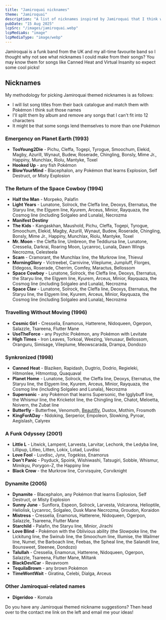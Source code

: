 ```yaml
---
title: "Jamiroquai nicknames"
theme: "Jamiroquai"
description: "A list of nicknames inspired by Jamiroquai that I think would work well with Pokémon."
pubDate: "15 Aug 2025"
lcpSrc: "/images/jamiroquai.webp"
lcpMediaAs: "image"
lcpMediaType: "image/webp"
---
```


Jamiroquai is a funk band from the UK and my all-time favourite band so I thought why not see what nicknames I could make from their songs? You may know them for songs like Canned Heat and Virtual Insanity so expect some cool picks!

## Nicknames

My methodology for picking Jamiroquai themed nicknames is as follows:

- I will list song titles from their back catalogue and match them with Pokémon I think suit those names
- I'll split them by album and remove any songs that I can't fit into 12 characters
- It might be that some songs lend themselves to more than one Pokémon

### Emergency on Planet Earth (1993)

* **TooYoung2Die** - Pichu, Cleffa, Togepi, Tyrogue, Smoochum, Elekid, Magby, Azurill, Wynaut, Budew, Roserade, Chingling, Bonsly, Mime Jr., Happiny, Munchlax, Riolu, Mantyke, Toxel
* **Hooked Up** - any fish Pokémon
* **BlowYourMind** - Blacephalon, any Pokémon that learns Explosion, Self Destruct, or Misty Explosion

### The Return of the Space Cowboy (1994)

* **Half the Man** - Morpeko, Palafin
* **Light Years** - Lunatone, Solrock, the Cleffa line, Deoxys, Eternatus, the Staryu line, the Elgyem line, Kyurem, Arceus, Minior, Rayquaza, the Cosmog line (including Solgaleo and Lunala), Necrozma
* **Manifest Destiny**
* **The Kids** - Kangaskhan, Maushold, Pichu, Cleffa, Togepi, Tyrogue, Smoochum, Elekid, Magby, Azurill, Wynaut, Budew, Roserade, Chingling, Bonsly, Mime Jr., Happiny, Munchlax, Riolu, Mantyke, Toxel
* **Mr. Moon** - the Cleffa line, Umbreon, the Teddiursa line, Lunatone, Cresselia, Darkrai, Roaring Moon, Lycanroc, Lunala, Dawn Wings Necrozma, Celesteela
* **Scam** - Cramorant, the Munchlax line, the Murkrow line, Thievul
* **MorningGlory** - Victreebel, Carnivine, Vileplume, Jumpluff, Florges, Eldegoss, Roserade, Cherrim, Comfey, Maractus, Bellossom
* **Space Cowboy** - Lunatone, Solrock, the Cleffa line, Deoxys, Eternatus, the Staryu line, the Elgyem line, Kyurem, Arceus, Minior, Rayquaza, the Cosmog line (including Solgaleo and Lunala), Necrozma
* **Space Clav** - Lunatone, Solrock, the Cleffa line, Deoxys, Eternatus, the Staryu line, the Elgyem line, Kyurem, Arceus, Minior, Rayquaza, the Cosmog line (including Solgaleo and Lunala), Necrozma

### Travelling Without Moving (1996)

* **Cosmic Girl** - Cresselia, Enamorus, Hatterene, Nidoqueen, Ogerpon, Salazzle, Tsareena, Flutter Mane
* **UseTheForce** - any Psychic Pokémon, any Pokémon with Levitate
* **High Times** - Iron Leaves, Torkoal, Weezing, Venusaur, Bellossom, Oranguru, Simisage, Vileplume, Meowscarada, Drampa, Dondozo

### Synkronized (1998)

* **Canned Heat** - Blaziken, Rapidash, Dugtrio, Dodrio, Regieleki, Hitmonlee, Hitmontop, Quaquaval
* **Planet Home** - Lunatone, Solrock, the Cleffa line, Deoxys, Eternatus, the Staryu line, the Elgyem line, Kyurem, Arceus, Minior, Rayquaza, the Cosmog line (including Solgaleo and Lunala), Necrozma
* **Supersonic** - any Pokémon that learns Supersonic, the Igglybuff line, the Whismur line, the Kricketot line, the Chingling line, Chatot, Meloetta, Noivern, the Zubat line
* **Butterfly** - Butterfree, Venomoth, [Beautifly](/nicknames/beautifly/), Dustox, Mothim, Frosmoth
* **KingForADay** - Nidoking, Serperior, Empoleon, Slowking, Pyroar, Aegislash, Calyrex

### A Funk Odyssey (2001)

* **Little L** - Litwick, Lampent, Larvesta, Larvitar, Lechonk, the Ledyba line, Lillipup, Litleo, Litten, Lokix, Lotad, Luvdisc
* **Love Fool** - Luvdisc, Jynx, Togekiss, Enamorus
* **Don't Panic** - Psyduck, Spoink, Wishiwashi, Tatsugiri, Sobble, Whismur, Mimikyu, Porygon-Z, the Happiny line
* **Black Crow** - the Murkrow line, Corvisquire, Corviknight

### Dynamite (2005)

* **Dynamite** - Blacephalon, any Pokémon that learns Explosion, Self Destruct, or Misty Explosion
* **Sunny June** - Sunflora, Espeon, Solrock, Larvesta, Volcarona, Helioptile, Heliolisk, Lycanroc, Solgaleo, Dusk Mane Necrozma, Groudon, Koraidon
* **Mistress** - Cresselia, Enamorus, Hatterene, Nidoqueen, Ogerpon, Salazzle, Tsareena, Flutter Mane
* **Starchild** - Palafin, the Staryu line, Minior, Jirachi
* **Love Blind** - Pokémon with the Oblivious ability (the Slowpoke line, the Lickitung line, the Swinub line, the Smoochum line, Illumise, the Wailmer line, Numel, the Barboach line, Feebas, the Spheal line, the Salandit line, Bounsweet, Steenee, Dondozo)
* **Talullah** - Cresselia, Enamorus, Hatterene, Nidoqueen, Ogerpon, Salazzle, Tsareena, Flutter Mane, Miltank
* **BlackDevlCar** - Revavroom
* **TequilaBrown** - any brown Pokémon
* **TimeWontWait** - Giratina, Celebi, Dialga, Arceus

### Other Jamiroquai-related names

* **Digeridoo** - Komala

Do you have any Jamiroquai themed nickname suggestions? Then head over to the contact me link on the left and email me your ideas!